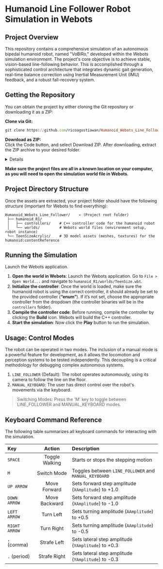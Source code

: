 # Humanoid Line Follower Robot Simulation in Webots    
## Project Overview
This repository contains a comprehensive simulation of an autonomous bipedal humanoid robot, named "VoBiRo," developed within the Webots simulation environment. The project's core objective is to achieve stable, vision-based line-following behavior. This is accomplished through a sophisticated control architecture that integrates dynamic gait generation, real-time balance correction using Inertial Measurement Unit (IMU) feedback, and a robust fall-recovery system.

## Getting the Repository

You can obtain the project by either cloning the Git repository or downloading it as a ZIP:

**Clone via Git:**
```ruby
git clone https://github.com/ricoagustiawan/Humanoid_Webots_Line_Follower.git
```

**Download as ZIP:**   
Click the Code button, and select Download ZIP. After downloading, extract the ZIP archive to your desired folder.
<details>
  <summary>Details</summary>

### Extracting the 3D Model Assets

After cloning or downloading, there are additional 3D model asset files that need to be extracted. The repository includes a multi-part RAR archive (`TeenSizeAcrylic.part01.rar, TeenSizeAcrylic.part02.rar, ... up to part05.rar`) which contains the humanoid robot’s 3D meshes and textures. To set up these assets:

1. **Locate the RAR files**: They should be in the root of the project folder (`TeenSizeAcrylic.part01.rar through TeenSizeAcrylic.part05.rar`). Make sure all five parts are present in the same directory.

2. **Extract the archive**: Using a tool like **WinRAR** (or any tool that supports multi-part RAR), right-click on `TeenSizeAcrylic.part01.rar` and choose **“Extract Here”**. The extractor will automatically combine all parts (part02, part03, etc.) and output a folder named `TeenSizeAcrylic` containing the robot’s 3D model files.

</details>

**Make sure the project files are all in a known location on your computer, as you will need to open the simulation world file in Webots.**

## Project Directory Structure

Once the assets are extracted, your project folder should have the following structure (important for Webots to find everything):  
```
Humanoid_Webots_Line_Follower/    ← (Project root folder)  
 ├── humanoid_R1/  
 │   ├── controllers/    # C++ controller code for the humanoid robot  
 │   └── worlds/         # Webots world files (environment setup, robot instance)  
 └── TeenSizeAcrylic/    # 3D model assets (meshes, textures) for the humanoid:contentReference
```
## Running the Simulation
Launch the Webots application.

1. **Open the world in Webots**: Launch the Webots application. Go to `File > Open World...` and navigate to `humanoid_R1/worlds/TeenSize.wbt`.
2. **Initialize the controller**: Once the world is loaded, make sure the humanoid robot is using the correct controller, it should already be set to the provided controller (**“enum”**). If it’s not set, choose the appropriate controller from the dropdown (the controller binaries will be in the `controllers` folder).
3. **Compile the controller code**: Before running, compile the controller by clicking the **Build** icon. Webots will build the C++ controller.
4. **Start the simulation**: Now click the **Play** button to run the simulation.


## Usage: Control Modes
The robot can be operated in two modes. The inclusion of a manual mode is a powerful feature for development, as it allows the locomotion and perception systems to be tested independently. This decoupling is a critical methodology for debugging complex autonomous systems.

1. `LINE_FOLLOWER` (Default): The robot operates autonomously, using its camera to follow the line on the floor.
2. `MANUAL_KEYBOARD`: The user has direct control over the robot's movements via the keyboard.

> Switching Modes: Press the 'M' key to toggle between LINE_FOLLOWER and MANUAL_KEYBOARD modes.   

## Keyboard Command Reference
The following table summarizes all keyboard commands for interacting with the simulation.   

|      Key     |     Action     | Description   |
| :---         |     :---:      | :---          |
| `SPACE`      | Toggle Walking | Starts or stops the stepping motion   |
| `M`          | Switch Mode	  | Toggles between `LINE_FOLLOWER` and `MANUAL_KEYBOARD`   |
| `UP ARROW	`  | Move Forward	  | Sets forward step amplitude (`XAmplitude`) to +1.0        |
| `DOWN ARROW` | Move Backward  | Sets forward step amplitude (`XAmplitude`) to -1.0        |
| `LEFT ARROW` | Turn Left  	  | Sets turning amplitude (`AAmplitude`) to +0.5             |
| `RIGHT ARROW`| Turn Right 	  | Sets turning amplitude (`AAmplitude`) to -0.5             |
| `,` (comma)  | Strafe Left	  | Sets lateral step amplitude (`YAmplitude`) to +0.3        |
| `.` (period) | Strafe Right   | Sets lateral step amplitude (`YAmplitude`) to -0.3        |



